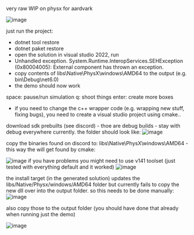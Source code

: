 very raw WIP  on physx for aardvark

![image](https://user-images.githubusercontent.com/513281/216617404-6a616147-055e-4e9f-908c-18a4cae4e10e.png)

just run the project:
- dotnet tool restore
- dotnet paket restore
- open the solution in visual studio 2022, run
- Unhandled exception. System.Runtime.InteropServices.SEHException (0x80004005): External component has thrown an exception.
- copy contents of libs\Native\PhysX\windows\AMD64 to the output (e.g. bin\Debug\net6.0)
- the demo should now work


space: pause/run simulation
q: shoot things
enter: create more boxes



- if you need to change the c++ wrapper code (e.g. wrapping new stuff, fixing bugs), you need to create a visual studio project using cmake..

download sdk prebuilts (see discord) - thoe are debug builds - stay with debug everywhere currently.
the folder should look like: ![image](https://user-images.githubusercontent.com/513281/216637245-ef8ae54c-edf9-4781-a328-7cf3c9640467.png)

copy the binaries found on discord to: libs\Native\PhysX\windows\AMD64 - this way the will get found by cmake:

![image](https://user-images.githubusercontent.com/513281/216617060-01c2be79-f4d7-41fa-9f89-d6ea61dce3af.png)
if you have problems you might need to use v141 toolset  (just tested with everything default and it worked)
![image](https://user-images.githubusercontent.com/513281/216617157-7366b570-efab-4d97-a9fd-c6417ec8c7b5.png)

the install target (in the generated solution) updates the libs/Native/Physx/windows/AMD64 folder but currently fails to copy the new dll over into the output folder. so this needs to be done manually:
![image](https://user-images.githubusercontent.com/513281/216637063-b3fddbe1-a5e7-49c9-b1fc-abd31a73f28f.png)



also copy those to the output folder (you should have done that already when running just the demo)

![image](https://user-images.githubusercontent.com/513281/216616891-59efaca9-b30f-4600-9e8d-49a604545f0d.png)
